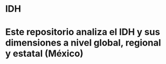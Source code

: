 # IDH
# Este repositorio analiza el IDH y sus dimensiones a nivel global, regional y estatal (México) 
